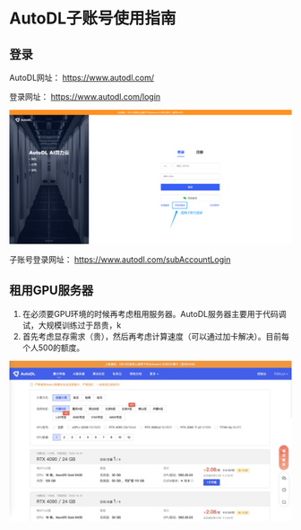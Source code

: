 # AutoDL子账号使用指南

## 登录

AutoDL网址：
https://www.autodl.com/

登录网址：
https://www.autodl.com/login

![](../../Attachments/3.%20Computer%20science/Engineering%20practice/AutoDL/IMG-20250307222610313.jpg)

子账号登录网址：
https://www.autodl.com/subAccountLogin



## 租用GPU服务器

1. 在必须要GPU环境的时候再考虑租用服务器。AutoDL服务器主要用于代码调试，大规模训练过于昂贵，k
2. 首先考虑显存需求（贵），然后再考虑计算速度（可以通过加卡解决）。目前每个人500的额度。

![](../../Attachments/3.%20Computer%20science/Engineering%20practice/AutoDL/IMG-20250307222610343.png)




